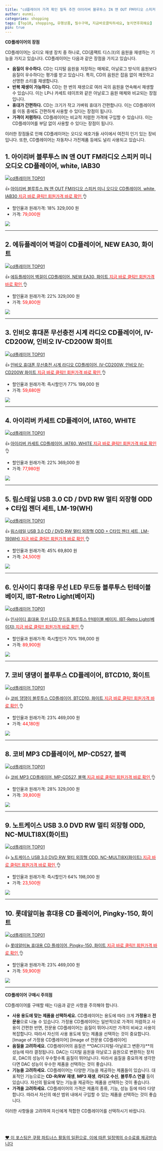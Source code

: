 ```yaml
---
title: "cd플레이어 가격 확인 필독 추천 아이리버 블루투스 IN 앤 OUT FM라디오 스피커 미니 오디오 CD플레이어, white, IAB30 비교 장점 구매가이드"
author: eunmi.
categories: shopping
tags: [Top10, shopping, 유행상품, 필수구매, 지금바로클릭하세요, 놓치면후회해요]
pin: true
---
```

**CD플레이어의 장점**

CD플레이어는 오디오 재생 장치 중 하나로, CD(콤팩트 디스크)의 음원을 재생하는 기능을 가지고 있습니다. CD플레이어는 다음과 같은 장점을 가지고 있습니다.

* **음질이 우수하다.** CD는 디지털 음원을 저장하는 매체로, 아날로그 방식의 음원보다 음질이 우수하다는 평가를 받고 있습니다. 특히, CD의 음원은 잡음 없이 깨끗하고 선명한 소리를 재생합니다.
* **반복 재생이 가능하다.** CD는 한 번의 재생으로 여러 곡의 음원을 연속해서 재생할 수 있습니다. 이는 LP나 카세트 테이프와 같은 아날로그 음원 매체와 비교되는 장점입니다.
* **휴대가 간편하다.** CD는 크기가 작고 가벼워 휴대가 간편합니다. 이는 CD플레이어를 이동 중에도 간편하게 사용할 수 있다는 장점이 됩니다.
* **가격이 저렴하다.** CD플레이어는 비교적 저렴한 가격에 구입할 수 있습니다. 이는 CD플레이어를 부담 없이 사용할 수 있다는 장점이 됩니다.

이러한 장점들로 인해 CD플레이어는 오디오 애호가들 사이에서 여전히 인기 있는 장비입니다. 또한, CD플레이어는 자동차나 가전제품 등에도 널리 사용되고 있습니다.

   

## 1. 아이리버 블루투스 IN 앤 OUT FM라디오 스피커 미니 오디오 CD플레이어, white, IAB30

[![cd플레이어 TOP01](https://thumbnail9.coupangcdn.com/thumbnails/remote/230x230ex/image/retail/images/1660435099281864-d411b889-793e-4d23-ae6e-d32e44e01771.jpg)](https://link.coupang.com/re/AFFSDP?lptag=AF3617701&subid=GithubCoopas&pageKey=6400820937&traceid=V0-153&itemId=13684351426&vendorItemId=80936041461)


👍 [아이리버 블루투스 IN 앤 OUT FM라디오 스피커 미니 오디오 CD플레이어, white, IAB30 <font color=red> 지금 바로 클릭!! 회원가격 바로 확인 </font> ](https://link.coupang.com/re/AFFSDP?lptag=AF3617701&subid=GithubCoopas&pageKey=6400820937&traceid=V0-153&itemId=13684351426&vendorItemId=80936041461) 👌 


- 할인율과 원래가격: 18%  329,000   원
- 가격: <span style='color:red'>79,000원</span>

[![](/discount_price.png)](https://link.coupang.com/re/AFFSDP?lptag=AF3617701&subid=GithubCoopas&pageKey=6400820937&traceid=V0-153&itemId=13684351426&vendorItemId=80936041461)

---


   

## 2. 에듀플레이어 벽걸이 CD플레이어, NEW EA30, 화이트

[![cd플레이어 TOP01](https://thumbnail6.coupangcdn.com/thumbnails/remote/230x230ex/image/retail/images/4332043739311754-9a5d9f6d-aaca-4e11-a6ec-c6779aa6fc1a.jpg)](https://link.coupang.com/re/AFFSDP?lptag=AF3617701&subid=GithubCoopas&pageKey=7246197613&traceid=V0-153&itemId=18422102540&vendorItemId=3229411797)


👍 [에듀플레이어 벽걸이 CD플레이어, NEW EA30, 화이트 <font color=red> 지금 바로 클릭!! 회원가격 바로 확인 </font> ](https://link.coupang.com/re/AFFSDP?lptag=AF3617701&subid=GithubCoopas&pageKey=7246197613&traceid=V0-153&itemId=18422102540&vendorItemId=3229411797) 👌 


- 할인율과 원래가격: 22%  329,000   원
- 가격: <span style='color:red'>59,800원</span>

[![](/discount_price.png)](https://link.coupang.com/re/AFFSDP?lptag=AF3617701&subid=GithubCoopas&pageKey=7246197613&traceid=V0-153&itemId=18422102540&vendorItemId=3229411797)

---


   

## 3. 인비오 휴대폰 무선충전 시계 라디오 CD플레이어, IV-CD200W, 인비오 IV-CD200W 화이트

[![cd플레이어 TOP01](https://thumbnail9.coupangcdn.com/thumbnails/remote/230x230ex/image/rs_quotation_api/xkqgptq5/a7fddc0187dd41c4b318bd320a40124d.jpg)](https://link.coupang.com/re/AFFSDP?lptag=AF3617701&subid=GithubCoopas&pageKey=6132927898&traceid=V0-153&itemId=11707998235&vendorItemId=73584479760)


👍 [인비오 휴대폰 무선충전 시계 라디오 CD플레이어, IV-CD200W, 인비오 IV-CD200W 화이트 <font color=red> 지금 바로 클릭!! 회원가격 바로 확인 </font> ](https://link.coupang.com/re/AFFSDP?lptag=AF3617701&subid=GithubCoopas&pageKey=6132927898&traceid=V0-153&itemId=11707998235&vendorItemId=73584479760) 👌 


- 할인율과 원래가격: 즉시할인가 77%  199,000   원
- 가격: <span style='color:red'>59,680원</span>

[![](/discount_price.png)](https://link.coupang.com/re/AFFSDP?lptag=AF3617701&subid=GithubCoopas&pageKey=6132927898&traceid=V0-153&itemId=11707998235&vendorItemId=73584479760)

---


   

## 4. 아이리버 카세트 CD플레이어, IAT60, WHITE

[![cd플레이어 TOP01](https://thumbnail7.coupangcdn.com/thumbnails/remote/230x230ex/image/retail/images/2023/10/13/15/0/75efbe4e-2bb7-4645-883d-be6243e54658.jpg)](https://link.coupang.com/re/AFFSDP?lptag=AF3617701&subid=GithubCoopas&pageKey=7650726379&traceid=V0-153&itemId=20355834968&vendorItemId=87440101984)


👍 [아이리버 카세트 CD플레이어, IAT60, WHITE <font color=red> 지금 바로 클릭!! 회원가격 바로 확인 </font> ](https://link.coupang.com/re/AFFSDP?lptag=AF3617701&subid=GithubCoopas&pageKey=7650726379&traceid=V0-153&itemId=20355834968&vendorItemId=87440101984) 👌 


- 할인율과 원래가격: 22%  369,000   원
- 가격: <span style='color:red'>77,980원</span>

[![](/discount_price.png)](https://link.coupang.com/re/AFFSDP?lptag=AF3617701&subid=GithubCoopas&pageKey=7650726379&traceid=V0-153&itemId=20355834968&vendorItemId=87440101984)

---


   

## 5. 림스테일 USB 3.0 CD / DVD RW 멀티 외장형 ODD + C타입 젠더 세트, LM-19(WH)

[![cd플레이어 TOP01](https://thumbnail7.coupangcdn.com/thumbnails/remote/230x230ex/image/retail/images/1165335741251223-2cb11285-c3a5-48cd-982e-d143fa5bd098.jpg)](https://link.coupang.com/re/AFFSDP?lptag=AF3617701&subid=GithubCoopas&pageKey=5492885736&traceid=V0-153&itemId=14999840873&vendorItemId=82964361599)


👍 [림스테일 USB 3.0 CD / DVD RW 멀티 외장형 ODD + C타입 젠더 세트, LM-19(WH) <font color=red> 지금 바로 클릭!! 회원가격 바로 확인 </font> ](https://link.coupang.com/re/AFFSDP?lptag=AF3617701&subid=GithubCoopas&pageKey=5492885736&traceid=V0-153&itemId=14999840873&vendorItemId=82964361599) 👌 


- 할인율과 원래가격: 45%  69,800   원
- 가격: <span style='color:red'>24,500원</span>

[![](/discount_price.png)](https://link.coupang.com/re/AFFSDP?lptag=AF3617701&subid=GithubCoopas&pageKey=5492885736&traceid=V0-153&itemId=14999840873&vendorItemId=82964361599)

---


   

## 6. 인사이디 휴대용 무선 LED 무드등 블루투스 턴테이블 베이지, IBT-Retro Light(베이지)

[![cd플레이어 TOP01](https://thumbnail7.coupangcdn.com/thumbnails/remote/230x230ex/image/retail/images/506650623421063-a199c758-1e83-4402-8dd0-33d7e81375f1.jpg)](https://link.coupang.com/re/AFFSDP?lptag=AF3617701&subid=GithubCoopas&pageKey=5830036362&traceid=V0-153&itemId=6600354462&vendorItemId=76626200129)


👍 [인사이디 휴대용 무선 LED 무드등 블루투스 턴테이블 베이지, IBT-Retro Light(베이지) <font color=red> 지금 바로 클릭!! 회원가격 바로 확인 </font> ](https://link.coupang.com/re/AFFSDP?lptag=AF3617701&subid=GithubCoopas&pageKey=5830036362&traceid=V0-153&itemId=6600354462&vendorItemId=76626200129) 👌 


- 할인율과 원래가격: 즉시할인가 70%  198,000   원
- 가격: <span style='color:red'>89,900원</span>

[![](/discount_price.png)](https://link.coupang.com/re/AFFSDP?lptag=AF3617701&subid=GithubCoopas&pageKey=5830036362&traceid=V0-153&itemId=6600354462&vendorItemId=76626200129)

---


   

## 7. 코비 댕댕이 블루투스 CD플레이어, BTCD10, 화이트

[![cd플레이어 TOP01](https://thumbnail7.coupangcdn.com/thumbnails/remote/230x230ex/image/retail/images/2019/05/24/10/9/402f5107-5541-48db-bb05-de4f29be9294.jpg)](https://link.coupang.com/re/AFFSDP?lptag=AF3617701&subid=GithubCoopas&pageKey=229444667&traceid=V0-153&itemId=727541488&vendorItemId=4839984205)


👍 [코비 댕댕이 블루투스 CD플레이어, BTCD10, 화이트 <font color=red> 지금 바로 클릭!! 회원가격 바로 확인 </font> ](https://link.coupang.com/re/AFFSDP?lptag=AF3617701&subid=GithubCoopas&pageKey=229444667&traceid=V0-153&itemId=727541488&vendorItemId=4839984205) 👌 


- 할인율과 원래가격: 23%  469,000   원
- 가격: <span style='color:red'>44,180원</span>

[![](/discount_price.png)](https://link.coupang.com/re/AFFSDP?lptag=AF3617701&subid=GithubCoopas&pageKey=229444667&traceid=V0-153&itemId=727541488&vendorItemId=4839984205)

---


   

## 8. 코비 MP3 CD플레이어, MP-CD527, 블랙

[![cd플레이어 TOP01](https://thumbnail6.coupangcdn.com/thumbnails/remote/230x230ex/image/product/image/vendoritem/2016/05/13/3013974310/ec0e15d6-a01c-47ce-953a-733ddcc6d295.jpg)](https://link.coupang.com/re/AFFSDP?lptag=AF3617701&subid=GithubCoopas&pageKey=10032778&traceid=V0-153&itemId=44263330&vendorItemId=3013974310)


👍 [코비 MP3 CD플레이어, MP-CD527, 블랙 <font color=red> 지금 바로 클릭!! 회원가격 바로 확인 </font> ](https://link.coupang.com/re/AFFSDP?lptag=AF3617701&subid=GithubCoopas&pageKey=10032778&traceid=V0-153&itemId=44263330&vendorItemId=3013974310) 👌 


- 할인율과 원래가격: 28%  329,000   원
- 가격: <span style='color:red'>39,800원</span>

[![](/discount_price.png)](https://link.coupang.com/re/AFFSDP?lptag=AF3617701&subid=GithubCoopas&pageKey=10032778&traceid=V0-153&itemId=44263330&vendorItemId=3013974310)

---


   

## 9. 노트케이스 USB 3.0 DVD RW 멀티 외장형 ODD, NC-MULTI8X(화이트)

[![cd플레이어 TOP01](https://thumbnail6.coupangcdn.com/thumbnails/remote/230x230ex/image/vendor_inventory/cea6/90015b4c7b63ab3f200ad4fc59e1275d586037d568f02993c3fc5efd1eec.jpg)](https://link.coupang.com/re/AFFSDP?lptag=AF3617701&subid=GithubCoopas&pageKey=6348114774&traceid=V0-153&itemId=13346699741&vendorItemId=86295855666)


👍 [노트케이스 USB 3.0 DVD RW 멀티 외장형 ODD, NC-MULTI8X(화이트) <font color=red> 지금 바로 클릭!! 회원가격 바로 확인 </font> ](https://link.coupang.com/re/AFFSDP?lptag=AF3617701&subid=GithubCoopas&pageKey=6348114774&traceid=V0-153&itemId=13346699741&vendorItemId=86295855666) 👌 


- 할인율과 원래가격: 즉시할인가 64%  198,000   원
- 가격: <span style='color:red'>23,500원</span>

[![](/discount_price.png)](https://link.coupang.com/re/AFFSDP?lptag=AF3617701&subid=GithubCoopas&pageKey=6348114774&traceid=V0-153&itemId=13346699741&vendorItemId=86295855666)

---


   

## 10. 롯데알미늄 휴대용 CD 플레이어, Pingky-150, 화이트

[![cd플레이어 TOP01](https://thumbnail8.coupangcdn.com/thumbnails/remote/230x230ex/image/vendor_inventory/4e65/c006d25233aa4871f9f98472fbb0cc906a4484ff410cbcd3f18c250b5389.jpg)](https://link.coupang.com/re/AFFSDP?lptag=AF3617701&subid=GithubCoopas&pageKey=5641760084&traceid=V0-153&itemId=9206089833&vendorItemId=74020086006)


👍 [롯데알미늄 휴대용 CD 플레이어, Pingky-150, 화이트 <font color=red> 지금 바로 클릭!! 회원가격 바로 확인 </font> ](https://link.coupang.com/re/AFFSDP?lptag=AF3617701&subid=GithubCoopas&pageKey=5641760084&traceid=V0-153&itemId=9206089833&vendorItemId=74020086006) 👌 


- 할인율과 원래가격: 23%  469,000   원
- 가격: <span style='color:red'>59,900원</span>

[![](/discount_price.png)](https://link.coupang.com/re/AFFSDP?lptag=AF3617701&subid=GithubCoopas&pageKey=5641760084&traceid=V0-153&itemId=9206089833&vendorItemId=74020086006)

---
**CD플레이어 구매시 주의점**

CD플레이어를 구매할 때는 다음과 같은 사항을 주의해야 합니다.

* **사용 용도에 맞는 제품을 선택하세요.** CD플레이어는 용도에 따라 크게 **가정용**과 **전문용**으로 나눌 수 있습니다. 가정용 CD플레이어는 일반적으로 가격이 저렴하고 사용이 간편한 반면, 전문용 CD플레이어는 음질이 뛰어나지만 가격이 비싸고 사용이 복잡합니다. 따라서 자신의 사용 용도에 맞는 제품을 선택하는 것이 중요합니다.
[Image of 가정용 CD플레이어]
[Image of 전문용 CD플레이어]
* **음질을 고려하세요.** CD플레이어의 음질은 **DAC(디지털-아날로그 변환기)**의 성능에 따라 결정됩니다. DAC는 디지털 음원을 아날로그 음원으로 변환하는 장치로, DAC의 성능이 우수할수록 음질이 뛰어납니다. 따라서 음질을 중요하게 생각한다면 DAC 성능이 우수한 제품을 선택하는 것이 좋습니다.
* **기능을 고려하세요.** CD플레이어는 다양한 기능을 제공하는 제품들이 있습니다. 대표적인 기능으로는 **CD-R/RW 재생**, **MP3 재생**, **라디오 수신**, **블루투스 연결** 등이 있습니다. 자신의 필요에 맞는 기능을 제공하는 제품을 선택하는 것이 좋습니다.
* **가격을 고려하세요.** CD플레이어의 가격은 제품의 종류, 기능, 성능 등에 따라 다양합니다. 따라서 자신의 예산 범위 내에서 구입할 수 있는 제품을 선택하는 것이 좋습니다.

이러한 사항들을 고려하여 자신에게 적합한 CD플레이어를 선택하시기 바랍니다.<br><br><br><br><br> [ ❤  이 포스팅은 쿠팡 파트너스 활동의 일환으로, 이에 따른 일정액의 수수료를 제공받습니다](https://link.coupang.com/a/bcEFyh)